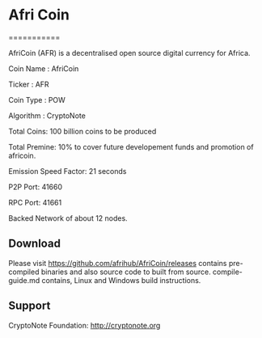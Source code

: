 # Afri Coin
===========

AfriCoin (AFR) is a decentralised open source digital currency for Africa.

  Coin Name : AfriCoin
  
  Ticker : AFR
  
  Coin Type : POW
  
  Algorithm : CryptoNote
  
  Total Coins: 100 billion coins to be produced
  
  Total Premine: 10% to cover future developement funds and promotion of africoin.
  
  Emission Speed Factor: 21 seconds
  
  P2P Port: 41660
  
  RPC Port: 41661
  
  Backed Network of about 12 nodes. 
  


Download
--------

Please visit https://github.com/afrihub/AfriCoin/releases contains pre-compiled binaries and also source code to built from source.
compile-guide.md contains, Linux and Windows build instructions.


Support
-------

CryptoNote Foundation: http://cryptonote.org
